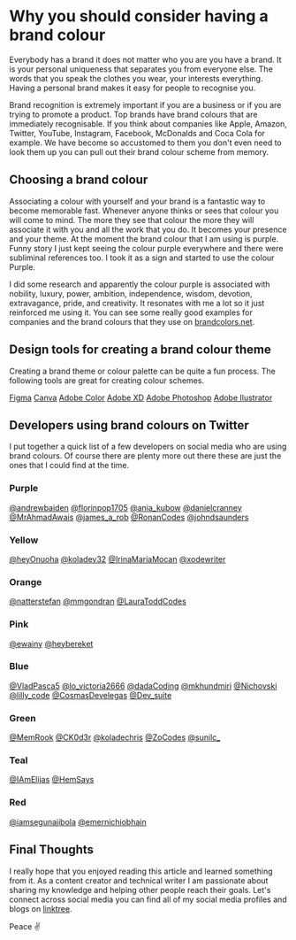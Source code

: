 # Why you should consider having a brand colour

Everybody has a brand it does not matter who you are you have a brand. It is your personal uniqueness that separates you from everyone else. The words that you speak the clothes you wear, your interests everything. Having a personal brand makes it easy for people to recognise you.

Brand recognition is extremely important if you are a business or if you are trying to promote a product. Top brands have brand colours that are immediately recognisable. If you think about companies like Apple, Amazon, Twitter, YouTube, Instagram, Facebook, McDonalds and Coca Cola for example. We have become so accustomed to them you don't even need to look them up you can pull out their brand colour scheme from memory.

## Choosing a brand colour

Associating a colour with yourself and your brand is a fantastic way to become memorable fast. Whenever anyone thinks or sees that colour you will come to mind. The more they see that colour the more they will associate it with you and all the work that you do. It becomes your presence and your theme. At the moment the brand colour that I am using is purple. Funny story I just kept seeing the colour purple everywhere and there were subliminal references too. I took it as a sign and started to use the colour Purple.

I did some research and apparently the colour purple is associated with nobility, luxury, power, ambition, independence, wisdom, devotion, extravagance, pride, and creativity. It resonates with me a lot so it just reinforced me using it. You can see some really good examples for companies and the brand colours that they use on [brandcolors.net](https://brandcolors.net/).

## Design tools for creating a brand colour theme

Creating a brand theme or colour palette can be quite a fun process. The following tools are great for creating colour schemes.

[Figma](https://www.figma.com/)
[Canva](https://www.canva.com/)
[Adobe Color](https://color.adobe.com/create/color-wheel)
[Adobe XD](https://www.adobe.com/uk/products/xd.html)
[Adobe Photoshop](https://www.adobe.com/uk/products/photoshop.html)
[Adobe Ilustrator](https://www.adobe.com/uk/products/illustrator.html)

## Developers using brand colours on Twitter

I put together a quick list of a few developers on social media who are using brand colours. Of course there are plenty more out there these are just the ones that I could find at the time.

### Purple

[@andrewbaiden](https://twitter.com/andrewbaisden)
[@florinpop1705](https://twitter.com/florinpop1705)
[@ania_kubow](https://twitter.com/ania_kubow)
[@danielcranney](https://twitter.com/danielcranney)
[@MrAhmadAwais](https://twitter.com/MrAhmadAwais)
[@james_a_rob](https://twitter.com/james_a_rob)
[@RonanCodes](https://twitter.com/RonanCodes)
[@johndsaunders](https://twitter.com/johndsaunders)

### Yellow

[@heyOnuoha](https://twitter.com/heyOnuoha)
[@koladev32](https://twitter.com/koladev32)
[@IrinaMariaMocan](https://twitter.com/IrinaMariaMocan)
[@xodewriter](https://twitter.com/xodewriter)

### Orange

[@natterstefan](https://twitter.com/natterstefan)
[@mmgondran](https://twitter.com/mmgondran)
[@LauraToddCodes](https://twitter.com/LauraToddCodes)

### Pink

[@ewainy](https://twitter.com/ewainy)
[@heybereket](https://twitter.com/heybereket)

### Blue

[@VladPasca5](https://twitter.com/VladPasca5)
[@lo_victoria2666](https://twitter.com/lo_victoria2666)
[@dadaCoding](https://twitter.com/dadaCoding)
[@mkhundmiri](https://twitter.com/mkhundmiri)
[@Nichovski](https://twitter.com/Nichovski)
[@lilly_code](https://twitter.com/lilly_code)
[@CosmasDevelegas](https://twitter.com/CosmasDevelegas)
[@Dev_suite](https://twitter.com/Dev_suite)

### Green

[@MemRook](https://twitter.com/MemRook)
[@CK0d3r](https://twitter.com/CK0d3r)
[@koladechris](https://twitter.com/koladechris)
[@ZoCodes](https://twitter.com/ZoCodes)
[@sunilc\_](https://twitter.com/sunilc_)

### Teal

[@IAmElijas](https://twitter.com/IAmElijas)
[@HemSays](https://twitter.com/HemSays)

### Red

[@iamsegunajibola](https://twitter.com/iamsegunajibola)
[@emernichiobhain](https://twitter.com/emernichiobhain)

## Final Thoughts

I really hope that you enjoyed reading this article and learned something from it. As a content creator and technical writer I am passionate about sharing my knowledge and helping other people reach their goals. Let's connect across social media you can find all of my social media profiles and blogs on [linktree](https://linktr.ee/andrewbaisden).

Peace ✌️
